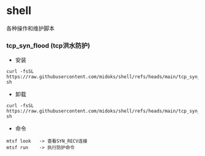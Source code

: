 # shell

各种操作和维护脚本

### tcp_syn_flood (tcp洪水防护)

-  安装
```
curl -fsSL https://raw.githubusercontent.com/midoks/shell/refs/heads/main/tcp_syn_flood/install.sh| sh
```

- 卸载

```
curl -fsSL https://raw.githubusercontent.com/midoks/shell/refs/heads/main/tcp_syn_flood/uninstall.sh| sh
```

- 命令
```
mtsf look   -> 查看SYN_RECV连接
mtsf run 	-> 执行防护命令
```

